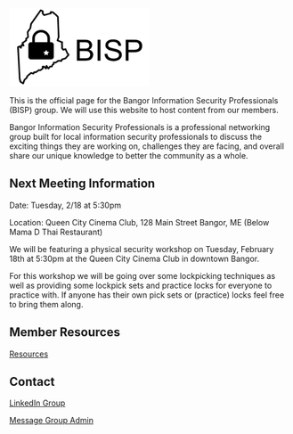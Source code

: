 <img src="images/bisp_logo.png" height="140px" width="250px">

This is the official page for the Bangor Information Security Professionals (BISP) group. We will use this website to host content from our members. 

Bangor Information Security Professionals is a professional networking group built for local information security professionals to discuss the exciting things they are working on, challenges they are facing, and overall share our unique knowledge to better the community as a whole.

## Next Meeting Information
Date: Tuesday, 2/18 at 5:30pm

Location: Queen City Cinema Club, 128 Main Street Bangor, ME (Below Mama D Thai Restaurant)

We will be featuring a physical security workshop on Tuesday, February 18th at 5:30pm at the Queen City Cinema Club in downtown Bangor. 

For this workshop we will be going over some lockpicking techniques as well as providing some lockpick sets and practice locks for everyone to practice with. If anyone has their own pick sets or (practice) locks feel free to bring them along. 

## Member Resources
[Resources](https://github.com/bangorinfosec/bangorinfosec.github.io/tree/master/resources)

## Contact
[LinkedIn Group](https://www.linkedin.com/groups/7054424)

[Message Group Admin](mailto:cory[dot]cavanagh[at]gmail[dot]com) 
